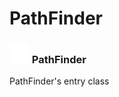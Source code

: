 # PathFinder

### <img src="../../.gitbook/assets/base.png" width="32" height="32" /> PathFinder
PathFinder's entry class<br>
